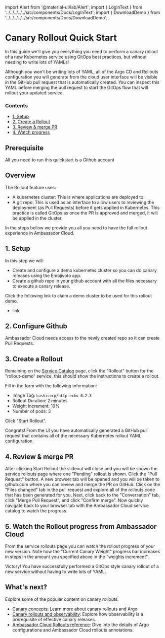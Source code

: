 import Alert from '@material-ui/lab/Alert';
import { LogInText } from '../../../../../src/components/Docs/LogInText';
import { DownloadDemo } from '../../../../../src/components/Docs/DownloadDemo';

# Canary Rollout Quick Start

In this guide we'll give you everything you need to perform a canary rollout of a new Kubernetes service using GitOps best practices, but without needing to write lots of YAMLs!

  <Alert severity="info">
    Although you won't be writing lots of YAML, all of the Argo CD and Rollouts configuration you will generate from the cloud user interface will be visible in the GitHub pull request that is automatically created. You can inspect this YAML before merging the pull request to start the GitOps flow that will rollout your updated service.
  </Alert>

<div class="docs-article-toc">
<h3>Contents</h3>

* [1. Setup](#1-setup)
* [2. Create a Rollout](#2-create-a-rollout)
* [3. Review & merge PR](#3-review--merge-pr)
* [4. Watch progress](#4-watch-progress)

</div>

## Prerequisite

All you need to run this quickstart is a Github account

## Overview

The Rollout feature uses:
- A kubernetes cluster: This is where applications are deployed to.
- A git repo: This is used as an interface to allow users to reviewing the deployment (as Pull Requests) before it gets applied in Kubernetes. This practice is called GitOps as once the PR is approved and merged, it will be applied in the cluster.

In the steps bellow we provide you all you need to have the full rollout experience in Ambassador Cloud.

## 1. Setup

In this step we will:
- Create and configure a demo kubernetes cluster so you can do canary releases using the Emojivoto app.
- Create a github repo in your github account with all the files necessary to execute a canary release.

Click the following link to claim a demo cluster to be used for this rollout demo.

- link

## 2. Configure Github

Ambassador Cloud needs access to the newly created repo so it can create Pull Requests. 

## 3. Create a Rollout

Remaining on the <a href="https://app.getambassador.io/cloud/services" target="_blank">Service Catalog</a> page, click the "Rollout" button for the "rollout-demo" service, this should show the instructions to create a rollout.

Fill in the form with the following information:
- Image Tag: `hashicorp/http-echo 0.2.3`
- Rollout Duration: 2 minutes
- Weight increment: 10%
- Number of pods: 3

Click "Start Rollout".

<Alert severity="success">Congrats! From the UI you have automatically generated a GitHub pull request that contains all of the necessary Kubernetes rollout YAML configuration.</Alert>

## 4. Review & merge PR

After clicking Start Rollout the slideout will close and you will be shown the service rollouts page where one "Pending" rollout is shown.
Click the "Pull Request" button.
A new browser tab will be opened and you will be taken to github.com where you can review and merge the PR on GitHub.
Click on the "Files changed" tab in the pull request and explore all of the rollouts code that has been generated for you.
Next, click back to the "Conversation" tab, click "Merge Pull Request", and click "Confirm merge".
Now quickly navigate back to your browser tab with the Ambassador Cloud service catalog to watch the progress.

## 5. Watch the Rollout progress from Ambassador Cloud

From the service rollouts page you can watch the rollout progress of your new version.
Note how the "Current Canary Weight" progress bar increases in steps in the amount you specified above in the "weights increment".


<Alert severity="success">Victory! You have successfully performed a GitOps style canary rollout of a new service without having to write lots of YAML.</Alert>

## What's next?

Explore some of the popular content on canary rollouts:

* [Canary concepts](../concepts/canary/): Learn more about canary rollouts and Argo
* [Canary rollouts and observability](../howtos/observability/): Explore how observability is a prerequisite of effective canary releases.
* [Ambassador Cloud Rollouts reference](../reference/ambassador-cloud-rollouts/): Dive into the details of Argo configurations and Ambassador Cloud rollouts annotations.
